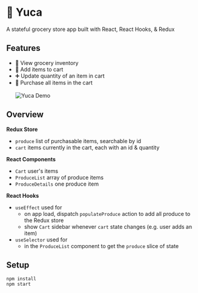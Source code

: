 # 🥬 Yuca
A stateful grocery store app built with React, React Hooks, & Redux

## Features 
- 🍍 View grocery inventory
- 🛒 Add items to cart 
- ➕ Update quantity of an item in cart
- 💸 Purchase all items in the cart 
<br></br>
![Yuca Demo](https://storage.googleapis.com/frankie-esparza-portfolio/gifs/yuca.gif)

## Overview
**Redux Store** 
- `produce` list of purchasable items, searchable by id
- `cart` items currently in the cart, each with an id & quantity

**React Components** 
- `Cart` user's items
- `ProduceList` array of produce items
- `ProduceDetails` one produce item 

**React Hooks**
- `useEffect` used for
    - on app load, dispatch `populateProduce` action to add all produce to the Redux store
    - show `Cart` sidebar whenever `cart` state changes (e.g. user adds an item)
- `useSelector` used for
    - in the `ProduceList` component to get the `produce` slice of state

## Setup 
`npm install`  
`npm start`
